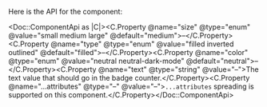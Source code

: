 Here is the API for the component:

<Doc::ComponentApi as |C|><C.Property @name="size" @type="enum" @value="small medium large" @default="medium">–</C.Property><C.Property @name="type" @type="enum" @value="filled inverted outlined" @default="filled">–</C.Property><C.Property @name="color" @type="enum" @value="neutral neutral-dark-mode" @default="neutral">–</C.Property><C.Property @name="text" @type="string" @value="–">The text value that should go in the badge counter.</C.Property><C.Property @name="...attributes" @type="–" @value="–">`...attributes` spreading is supported on this component.</C.Property></Doc::ComponentApi>